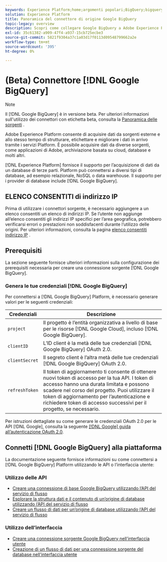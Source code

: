 ```yaml
---
keywords: Experience Platform;home;argomenti popolari;BigQuery;bigquery;Google BigQuery;google bigquery
solution: Experience Platform
title: Panoramica del connettore di origine Google BigQuery
topic-legacy: overview
description: Scopri come collegare Google BigQuery a Adobe Experience Platform utilizzando le API o l’interfaccia utente.
exl-id: 35c61382-a909-47f4-a937-15cb725ecbe3
source-git-commit: 5821f9304a37c1a03d17f0113d09548799662a2e
workflow-type: tm+mt
source-wordcount: '395'
ht-degree: 0%

---
```


# (Beta) Connettore [!DNL Google BigQuery]

>[!NOTE]
>
>Il [!DNL Google BigQuery] è in versione beta. Per ulteriori informazioni sull&#39;utilizzo dei connettori con etichetta beta, consulta la [Panoramica delle sorgenti](../../home.md#terms-and-conditions) .

Adobe Experience Platform consente di acquisire dati da sorgenti esterne e allo stesso tempo di strutturare, etichettare e migliorare i dati in arrivo tramite i servizi Platform. È possibile acquisire dati da diverse sorgenti, come applicazioni di Adobe, archiviazione basata su cloud, database e molti altri.

[!DNL Experience Platform] fornisce il supporto per l’acquisizione di dati da un database di terze parti. Platform può connettersi a diversi tipi di database, ad esempio relazionale, NoSQL o data warehouse. Il supporto per i provider di database include [!DNL Google BigQuery].

## ELENCO CONSENTITI di indirizzo IP

Prima di utilizzare i connettori sorgente, è necessario aggiungere a un elenco consentiti un elenco di indirizzi IP. Se l’utente non aggiunge all’elenco consentiti gli indirizzi IP specifici per l’area geografica, potrebbero verificarsi errori o prestazioni non soddisfacenti durante l’utilizzo delle origini. Per ulteriori informazioni, consulta la pagina [elenco consentiti indirizzo IP](../../ip-address-allow-list.md) .

## Prerequisiti

La sezione seguente fornisce ulteriori informazioni sulla configurazione dei prerequisiti necessaria per creare una connessione sorgente [!DNL Google BigQuery].

### Genera le tue credenziali [!DNL Google BigQuery]

Per connettersi a [!DNL Google BigQuery] Platform, è necessario generare valori per le seguenti credenziali:

| Credenziali | Descrizione |
| ---------- | ----------- |
| `project` | Il progetto è l’entità organizzativa a livello di base per le risorse [!DNL Google Cloud], incluso [!DNL Google BigQuery]. |
| `clientID` | L’ID client è la metà delle tue credenziali [!DNL Google BigQuery] OAuth 2.0. |
| `clientSecret` | Il segreto client è l’altra metà delle tue credenziali [!DNL Google BigQuery] OAuth 2.0. |
| `refreshToken` | Il token di aggiornamento ti consente di ottenere nuovi token di accesso per la tua API. I token di accesso hanno una durata limitata e possono scadere nel corso del progetto. Puoi utilizzare il token di aggiornamento per l’autenticazione e richiedere token di accesso successivi per il progetto, se necessario. |

Per istruzioni dettagliate su come generare le credenziali OAuth 2.0 per le API [!DNL Google], consulta la seguente [[!DNL Google] guida all’autenticazione OAuth 2.0](https://developers.google.com/identity/protocols/oauth2).

## Connetti [!DNL Google BigQuery] alla piattaforma

La documentazione seguente fornisce informazioni su come connettersi a [!DNL Google BigQuery] Platform utilizzando le API o l’interfaccia utente:

### Utilizzo delle API

- [Creare una connessione di base Google BigQuery utilizzando l’API del servizio di flusso](../../tutorials/api/create/databases/bigquery.md)
- [Esplorare la struttura dati e il contenuto di un’origine di database utilizzando l’API del servizio di flusso](../../tutorials/api/explore/database-nosql.md)
- [Creare un flusso di dati per un’origine di database utilizzando l’API del servizio di flusso](../../tutorials/api/collect/database-nosql.md)

### Utilizzo dell’interfaccia

- [Creare una connessione sorgente Google BigQuery nell’interfaccia utente](../../tutorials/ui/create/databases/bigquery.md)
- [Creazione di un flusso di dati per una connessione sorgente del database nell’interfaccia utente](../../tutorials/ui/dataflow/databases.md)
